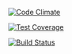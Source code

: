 [![Code Climate](https://codeclimate.com/github/pendletons/final_furlong_api/badges/gpa.svg)](https://codeclimate.com/github/pendletons/final_furlong_api)

[![Test Coverage](https://codeclimate.com/github/pendletons/final_furlong_api/badges/coverage.svg)](https://codeclimate.com/github/pendletons/final_furlong_api/coverage)

[![Build Status](https://semaphoreci.com/api/v1/spendleton/final_furlong_api/branches/development/badge.svg)](https://semaphoreci.com/spendleton/final_furlong_api)

